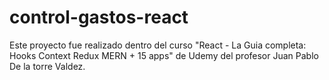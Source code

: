 # control-gastos-react
Este proyecto fue realizado dentro del curso "React - La Guia completa: Hooks Context Redux MERN + 15 apps" de Udemy del profesor Juan Pablo De la torre Valdez.
